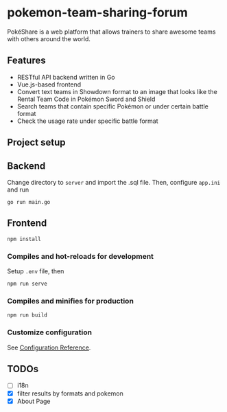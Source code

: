 # pokemon-team-sharing-forum
PokéShare is a web platform that allows trainers to share awesome teams with others around the world. 

## Features
- RESTful API backend written in Go
- Vue.js-based frontend
- Convert text teams in Showdown format to an image that looks like the Rental Team Code in Pokémon Sword and Shield
- Search teams that contain specific Pokémon or under certain battle format
- Check the usage rate under specific battle format

## Project setup
## Backend
Change directory to `server` and import the .sql file. Then, configure `app.ini` and run
```
go run main.go
```

## Frontend
```
npm install
```

### Compiles and hot-reloads for development
Setup `.env` file, then
```
npm run serve
```

### Compiles and minifies for production
```
npm run build
```

### Customize configuration
See [Configuration Reference](https://cli.vuejs.org/config/).

## TODOs
- [ ] i18n
- [x] filter results by formats and pokemon
- [x] About Page
